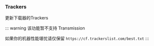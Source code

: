 ### Trackers

更新下载器的Trackers

::: warning
该功能暂不支持 Transmission

如果你的机器性能堪忧请仅保留 `https://cf.trackerslist.com/best.txt`
:::